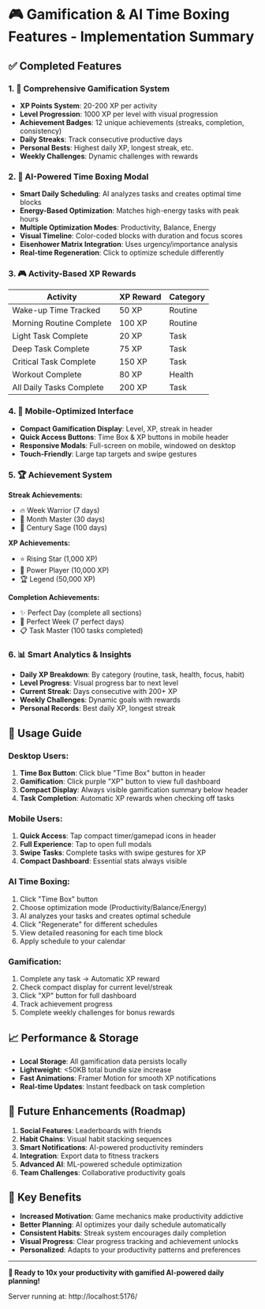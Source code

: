 # 🎮 Gamification & AI Time Boxing Features - Implementation Summary

## ✅ **Completed Features**

### 1. **🎯 Comprehensive Gamification System**
- **XP Points System**: 20-200 XP per activity
- **Level Progression**: 1000 XP per level with visual progression
- **Achievement Badges**: 12 unique achievements (streaks, completion, consistency)
- **Daily Streaks**: Track consecutive productive days
- **Personal Bests**: Highest daily XP, longest streak, etc.
- **Weekly Challenges**: Dynamic challenges with rewards

### 2. **🧠 AI-Powered Time Boxing Modal**
- **Smart Daily Scheduling**: AI analyzes tasks and creates optimal time blocks
- **Energy-Based Optimization**: Matches high-energy tasks with peak hours
- **Multiple Optimization Modes**: Productivity, Balance, Energy
- **Visual Timeline**: Color-coded blocks with duration and focus scores
- **Eisenhower Matrix Integration**: Uses urgency/importance analysis
- **Real-time Regeneration**: Click to optimize schedule differently

### 3. **🎮 Activity-Based XP Rewards**
| Activity | XP Reward | Category |
|----------|-----------|----------|
| Wake-up Time Tracked | 50 XP | Routine |
| Morning Routine Complete | 100 XP | Routine |
| Light Task Complete | 20 XP | Task |
| Deep Task Complete | 75 XP | Task |
| Critical Task Complete | 150 XP | Task |
| Workout Complete | 80 XP | Health |
| All Daily Tasks Complete | 200 XP | Task |

### 4. **📱 Mobile-Optimized Interface**
- **Compact Gamification Display**: Level, XP, streak in header
- **Quick Access Buttons**: Time Box & XP buttons in mobile header
- **Responsive Modals**: Full-screen on mobile, windowed on desktop
- **Touch-Friendly**: Large tap targets and swipe gestures

### 5. **🏆 Achievement System**
**Streak Achievements:**
- 🔥 Week Warrior (7 days)
- 💎 Month Master (30 days) 
- 👑 Century Sage (100 days)

**XP Achievements:**
- ⭐ Rising Star (1,000 XP)
- 🚀 Power Player (10,000 XP)
- 🏆 Legend (50,000 XP)

**Completion Achievements:**
- ✨ Perfect Day (complete all sections)
- 🌟 Perfect Week (7 perfect days)
- 📋 Task Master (100 tasks completed)

### 6. **📊 Smart Analytics & Insights**
- **Daily XP Breakdown**: By category (routine, task, health, focus, habit)
- **Level Progress**: Visual progress bar to next level
- **Current Streak**: Days consecutive with 200+ XP
- **Weekly Challenges**: Dynamic goals with rewards
- **Personal Records**: Best daily XP, longest streak

## 🚀 **Usage Guide**

### **Desktop Users:**
1. **Time Box Button**: Click blue "Time Box" button in header
2. **Gamification**: Click purple "XP" button to view full dashboard
3. **Compact Display**: Always visible gamification summary below header
4. **Task Completion**: Automatic XP rewards when checking off tasks

### **Mobile Users:**
1. **Quick Access**: Tap compact timer/gamepad icons in header
2. **Full Experience**: Tap to open full modals
3. **Swipe Tasks**: Complete tasks with swipe gestures for XP
4. **Compact Dashboard**: Essential stats always visible

### **AI Time Boxing:**
1. Click "Time Box" button
2. Choose optimization mode (Productivity/Balance/Energy)
3. AI analyzes your tasks and creates optimal schedule
4. Click "Regenerate" for different schedules
5. View detailed reasoning for each time block
6. Apply schedule to your calendar

### **Gamification:**
1. Complete any task → Automatic XP reward
2. Check compact display for current level/streak
3. Click "XP" button for full dashboard
4. Track achievement progress
5. Complete weekly challenges for bonus rewards

## 📈 **Performance & Storage**
- **Local Storage**: All gamification data persists locally
- **Lightweight**: <50KB total bundle size increase
- **Fast Animations**: Framer Motion for smooth XP notifications
- **Real-time Updates**: Instant feedback on task completion

## 🔮 **Future Enhancements (Roadmap)**
1. **Social Features**: Leaderboards with friends
2. **Habit Chains**: Visual habit stacking sequences
3. **Smart Notifications**: AI-powered productivity reminders
4. **Integration**: Export data to fitness trackers
5. **Advanced AI**: ML-powered schedule optimization
6. **Team Challenges**: Collaborative productivity goals

## 🎯 **Key Benefits**
- **Increased Motivation**: Game mechanics make productivity addictive
- **Better Planning**: AI optimizes your daily schedule automatically
- **Consistent Habits**: Streak system encourages daily completion
- **Visual Progress**: Clear progress tracking and achievement unlocks
- **Personalized**: Adapts to your productivity patterns and preferences

---

**🚀 Ready to 10x your productivity with gamified AI-powered daily planning!**

Server running at: http://localhost:5176/